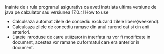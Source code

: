 <!---ATENTIE--->	
Inainte de a rula programul asigurativa ca aveti instalata ultima versiune de java pe calculator sau versiunea 17.0.4!
How to use:
- Calculeaza automat zilele de concediu excluzand zilele libere(weekend).
- Calculeaza zilele de concediu ramase din anul curend cat si din anii anteriori.
- Datele introduse de catre utilizator in interfata nu vor fi modificate in document, acestea vor ramane cu formatul care era anterior in document.